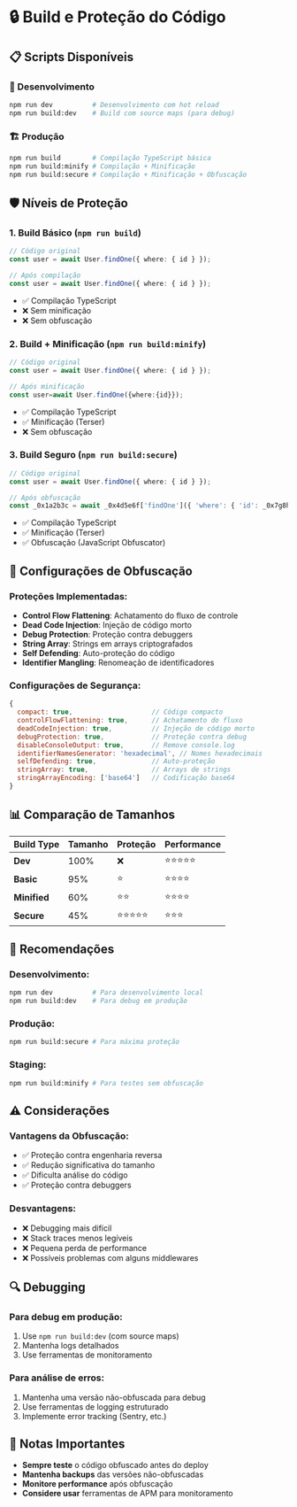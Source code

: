 # 🔒 Build e Proteção do Código

## 📋 Scripts Disponíveis

### 🚀 Desenvolvimento
```bash
npm run dev          # Desenvolvimento com hot reload
npm run build:dev    # Build com source maps (para debug)
```

### 🏗️ Produção
```bash
npm run build        # Compilação TypeScript básica
npm run build:minify # Compilação + Minificação
npm run build:secure # Compilação + Minificação + Obfuscação
```

## 🛡️ Níveis de Proteção

### 1. **Build Básico** (`npm run build`)
```typescript
// Código original
const user = await User.findOne({ where: { id } });

// Após compilação
const user = await User.findOne({ where: { id } });
```
- ✅ Compilação TypeScript
- ❌ Sem minificação
- ❌ Sem obfuscação

### 2. **Build + Minificação** (`npm run build:minify`)
```typescript
// Código original
const user = await User.findOne({ where: { id } });

// Após minificação
const user=await User.findOne({where:{id}});
```
- ✅ Compilação TypeScript
- ✅ Minificação (Terser)
- ❌ Sem obfuscação

### 3. **Build Seguro** (`npm run build:secure`)
```typescript
// Código original
const user = await User.findOne({ where: { id } });

// Após obfuscação
const _0x1a2b3c = await _0x4d5e6f['findOne']({ 'where': { 'id': _0x7g8h9i } });
```
- ✅ Compilação TypeScript
- ✅ Minificação (Terser)
- ✅ Obfuscação (JavaScript Obfuscator)

## 🔧 Configurações de Obfuscação

### **Proteções Implementadas:**
- **Control Flow Flattening**: Achatamento do fluxo de controle
- **Dead Code Injection**: Injeção de código morto
- **Debug Protection**: Proteção contra debuggers
- **String Array**: Strings em arrays criptografados
- **Self Defending**: Auto-proteção do código
- **Identifier Mangling**: Renomeação de identificadores

### **Configurações de Segurança:**
```javascript
{
  compact: true,                    // Código compacto
  controlFlowFlattening: true,      // Achatamento do fluxo
  deadCodeInjection: true,          // Injeção de código morto
  debugProtection: true,            // Proteção contra debug
  disableConsoleOutput: true,       // Remove console.log
  identifierNamesGenerator: 'hexadecimal', // Nomes hexadecimais
  selfDefending: true,              // Auto-proteção
  stringArray: true,                // Arrays de strings
  stringArrayEncoding: ['base64']   // Codificação base64
}
```

## 📊 Comparação de Tamanhos

| Build Type | Tamanho | Proteção | Performance |
|------------|---------|----------|-------------|
| **Dev** | 100% | ❌ | ⭐⭐⭐⭐⭐ |
| **Basic** | 95% | ⭐ | ⭐⭐⭐⭐ |
| **Minified** | 60% | ⭐⭐ | ⭐⭐⭐⭐ |
| **Secure** | 45% | ⭐⭐⭐⭐⭐ | ⭐⭐⭐ |

## 🚀 Recomendações

### **Desenvolvimento:**
```bash
npm run dev          # Para desenvolvimento local
npm run build:dev    # Para debug em produção
```

### **Produção:**
```bash
npm run build:secure # Para máxima proteção
```

### **Staging:**
```bash
npm run build:minify # Para testes sem obfuscação
```

## ⚠️ Considerações

### **Vantagens da Obfuscação:**
- ✅ Proteção contra engenharia reversa
- ✅ Redução significativa do tamanho
- ✅ Dificulta análise do código
- ✅ Proteção contra debuggers

### **Desvantagens:**
- ❌ Debugging mais difícil
- ❌ Stack traces menos legíveis
- ❌ Pequena perda de performance
- ❌ Possíveis problemas com alguns middlewares

## 🔍 Debugging

### **Para debug em produção:**
1. Use `npm run build:dev` (com source maps)
2. Mantenha logs detalhados
3. Use ferramentas de monitoramento

### **Para análise de erros:**
1. Mantenha uma versão não-obfuscada para debug
2. Use ferramentas de logging estruturado
3. Implemente error tracking (Sentry, etc.)

## 📝 Notas Importantes

- **Sempre teste** o código obfuscado antes do deploy
- **Mantenha backups** das versões não-obfuscadas
- **Monitore performance** após obfuscação
- **Considere usar** ferramentas de APM para monitoramento
